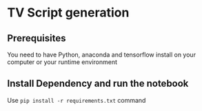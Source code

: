 # TV Script generation

## Prerequisites

You need to have Python, anaconda and tensorflow install on your computer or your runtime environment

## Install Dependency and run the notebook

Use `pip install -r requirements.txt` command
